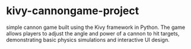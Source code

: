 # kivy-cannongame-project
simple cannon game built using the Kivy framework in Python. The game allows players to adjust the angle and power of a cannon to hit targets, demonstrating basic physics simulations and interactive UI design.
